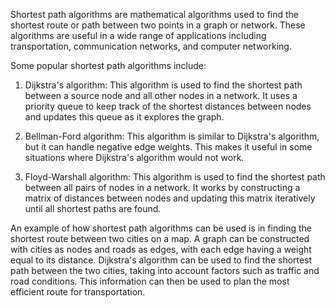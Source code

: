 

Shortest path algorithms are mathematical algorithms used to find the shortest route or path between two points in a graph or network. These algorithms are useful in a wide range of applications including transportation, communication networks, and computer networking.

Some popular shortest path algorithms include:

1. Dijkstra's algorithm: This algorithm is used to find the shortest path between a source node and all other nodes in a network. It uses a priority queue to keep track of the shortest distances between nodes and updates this queue as it explores the graph.

2. Bellman-Ford algorithm: This algorithm is similar to Dijkstra's algorithm, but it can handle negative edge weights. This makes it useful in some situations where Dijkstra's algorithm would not work.

3. Floyd-Warshall algorithm: This algorithm is used to find the shortest path between all pairs of nodes in a network. It works by constructing a matrix of distances between nodes and updating this matrix iteratively until all shortest paths are found.

An example of how shortest path algorithms can be used is in finding the shortest route between two cities on a map. A graph can be constructed with cities as nodes and roads as edges, with each edge having a weight equal to its distance. Dijkstra's algorithm can be used to find the shortest path between the two cities, taking into account factors such as traffic and road conditions. This information can then be used to plan the most efficient route for transportation.